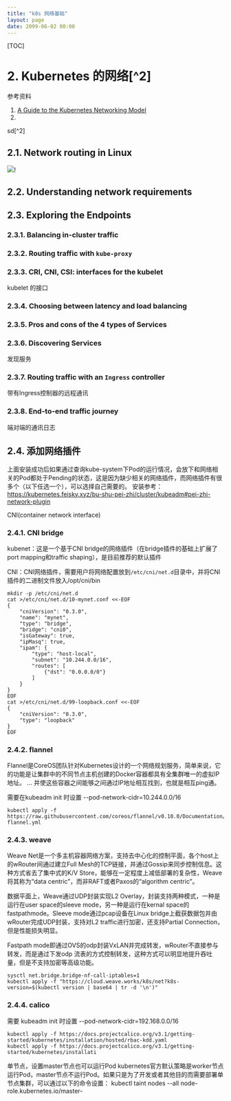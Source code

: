 ```yaml
---
title: "k8s 网络基础"
layout: page
date: 2099-06-02 00:00
---
```

[TOC]


# 2. Kubernetes 的网络[^2]

参考资料

1. [A Guide to the Kubernetes Networking Model](https://sookocheff.com/post/kubernetes/understanding-kubernetes-networking-model/)
2. 
sd[^2]

## 2.1. Network routing in Linux

![](../../../../attach/images/2019-12-18-11-27-23.png)!

## 2.2. Understanding network requirements
## 2.3. Exploring the Endpoints

### 2.3.1. Balancing in-cluster traffic
### 2.3.2. Routing traffic with `kube-proxy`
### 2.3.3. CRI, CNI, CSI: interfaces for the kubelet

kubelet 的接口
### 2.3.4. Choosing between latency and load balancing
### 2.3.5. Pros and cons of the 4 types of Services


### 2.3.6. Discovering Services
发现服务 
### 2.3.7. Routing traffic with an `Ingress` controller

带有Ingress控制器的远程通讯


### 2.3.8. End-to-end traffic journey

端对端的通讯日志

## 2.4. 添加网络插件

上面安装成功后如果通过查询kube-system下Pod的运行情况，会放下和网络相关的Pod都处于Pending的状态，这是因为缺少相关的网络插件，而网络插件有很多个（以下任选一个），可以选择自己需要的。
安装参考： https://kubernetes.feisky.xyz/bu-shu-pei-zhi/cluster/kubeadm#pei-zhi-network-plugin

CNI(container network interface)

### 2.4.1. CNI bridge

kubenet：这是一个基于CNI bridge的网络插件（在bridge插件的基础上扩展了port mapping和traffic shaping），是目前推荐的默认插件

CNI：CNI网络插件，需要用户将网络配置放到`/etc/cni/net.d`目录中，并将CNI插件的二进制文件放入/opt/cni/bin


```shell
mkdir -p /etc/cni/net.d
cat >/etc/cni/net.d/10-mynet.conf <<-EOF
{
    "cniVersion": "0.3.0",
    "name": "mynet",
    "type": "bridge",
    "bridge": "cni0",
    "isGateway": true,
    "ipMasq": true,
    "ipam": {
        "type": "host-local",
        "subnet": "10.244.0.0/16",
        "routes": [
            {"dst": "0.0.0.0/0"}
        ]
    }
}
EOF
cat >/etc/cni/net.d/99-loopback.conf <<-EOF
{
    "cniVersion": "0.3.0",
    "type": "loopback"
}
EOF
```
### 2.4.2. flannel

Flannel是CoreOS团队针对Kubernetes设计的一个网络规划服务，简单来说，它的功能是让集群中的不同节点主机创建的Docker容器都具有全集群唯一的虚拟IP地址。 ... 并使这些容器之间能够之间通过IP地址相互找到，也就是相互ping通。

需要在kubeadm init 时设置 --pod-network-cidr=10.244.0.0/16 
```shell
kubectl apply -f https://raw.githubusercontent.com/coreos/flannel/v0.10.0/Documentation/kube-flannel.yml
```

### 2.4.3. weave

Weave Net是一个多主机容器网络方案，支持去中心化的控制平面，各个host上的wRouter间通过建立Full Mesh的TCP链接，并通过Gossip来同步控制信息。这种方式省去了集中式的K/V Store，能够在一定程度上减低部署的复杂性，Weave将其称为“data centric”，而非RAFT或者Paxos的“algorithm centric”。

数据平面上，Weave通过UDP封装实现L2 Overlay，封装支持两种模式，一种是运行在user space的sleeve mode，另一种是运行在kernal space的 fastpathmode。Sleeve mode通过pcap设备在Linux bridge上截获数据包并由wRouter完成UDP封装，支持对L2 traffic进行加密，还支持Partial Connection，但是性能损失明显。

Fastpath mode即通过OVS的odp封装VxLAN并完成转发，wRouter不直接参与转发，而是通过下发odp 流表的方式控制转发，这种方式可以明显地提升吞吐量，但是不支持加密等高级功能。


```shell
sysctl net.bridge.bridge-nf-call-iptables=1
kubectl apply -f "https://cloud.weave.works/k8s/net?k8s-version=$(kubectl version | base64 | tr -d '\n')"
```

### 2.4.4. calico


需要 kubeadm init 时设置 --pod-network-cidr=192.168.0.0/16
```shell
kubectl apply -f https://docs.projectcalico.org/v3.1/getting-started/kubernetes/installation/hosted/rbac-kdd.yaml
kubectl apply -f https://docs.projectcalico.org/v3.1/getting-started/kubernetes/installati
```


单节点，设置master节点也可以运行Pod
kubernetes官方默认策略是worker节点运行Pod，master节点不运行Pod。如果只是为了开发或者其他目的而需要部署单节点集群，可以通过以下的命令设置：
kubectl taint nodes --all node-role.kubernetes.io/master-